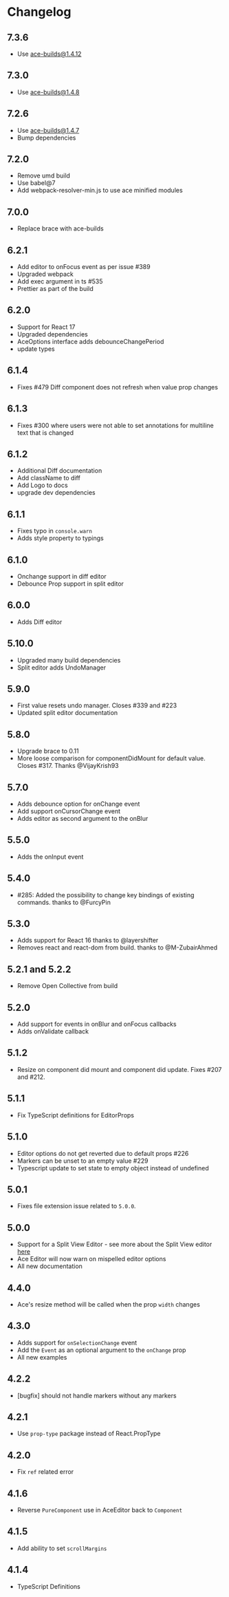 # Changelog

## 7.3.6

- Use ace-builds@1.4.12

## 7.3.0

- Use ace-builds@1.4.8

## 7.2.6

- Use ace-builds@1.4.7
- Bump dependencies

## 7.2.0

- Remove umd build
- Use babel@7
- Add webpack-resolver-min.js to use ace minified modules

## 7.0.0

- Replace brace with ace-builds

## 6.2.1

- Add editor to onFocus event as per issue #389
- Upgraded webpack
- Add exec argument in ts #535
- Prettier as part of the build

## 6.2.0

- Support for React 17
- Upgraded dependencies
- AceOptions interface adds debounceChangePeriod
- update types

## 6.1.4

- Fixes #479 Diff component does not refresh when value prop changes

## 6.1.3

- Fixes #300 where users were not able to set annotations for multiline text that is changed

## 6.1.2

- Additional Diff documentation
- Add className to diff
- Add Logo to docs
- upgrade dev dependencies

## 6.1.1

- Fixes typo in `console.warn`
- Adds style property to typings

## 6.1.0

- Onchange support in diff editor
- Debounce Prop support in split editor

## 6.0.0

- Adds Diff editor

## 5.10.0

- Upgraded many build dependencies
- Split editor adds UndoManager

## 5.9.0

- First value resets undo manager. Closes #339 and #223
- Updated split editor documentation

## 5.8.0

- Upgrade brace to 0.11
- More loose comparison for componentDidMount for default value. Closes #317. Thanks @VijayKrish93

## 5.7.0

- Adds debounce option for onChange event
- Add support onCursorChange event
- Adds editor as second argument to the onBlur

## 5.5.0

- Adds the onInput event

## 5.4.0

- #285: Added the possibility to change key bindings of existing commands. thanks to @FurcyPin

## 5.3.0

- Adds support for React 16 thanks to @layershifter
- Removes react and react-dom from build. thanks to @M-ZubairAhmed

## 5.2.1 and 5.2.2

- Remove Open Collective from build

## 5.2.0

- Add support for events in onBlur and onFocus callbacks
- Adds onValidate callback

## 5.1.2

- Resize on component did mount and component did update. Fixes #207 and #212.

## 5.1.1

- Fix TypeScript definitions for EditorProps

## 5.1.0

- Editor options do not get reverted due to default props #226
- Markers can be unset to an empty value #229
- Typescript update to set state to empty object instead of undefined

## 5.0.1

- Fixes file extension issue related to `5.0.0`.

## 5.0.0

- Support for a Split View Editor - see more about the Split View editor [here](https://github.com/securingsincity/react-ace/blob/master/docs/Split.md)
- Ace Editor will now warn on mispelled editor options
- All new documentation

## 4.4.0

- Ace's resize method will be called when the prop `width` changes

## 4.3.0

- Adds support for `onSelectionChange` event
- Add the `Event` as an optional argument to the `onChange` prop
- All new examples

## 4.2.2

- [bugfix] should not handle markers without any markers

## 4.2.1

- Use `prop-type` package instead of React.PropType

## 4.2.0

- Fix `ref` related error

## 4.1.6

- Reverse `PureComponent` use in AceEditor back to `Component`

## 4.1.5

- Add ability to set `scrollMargins`

## 4.1.4

- TypeScript Definitions
